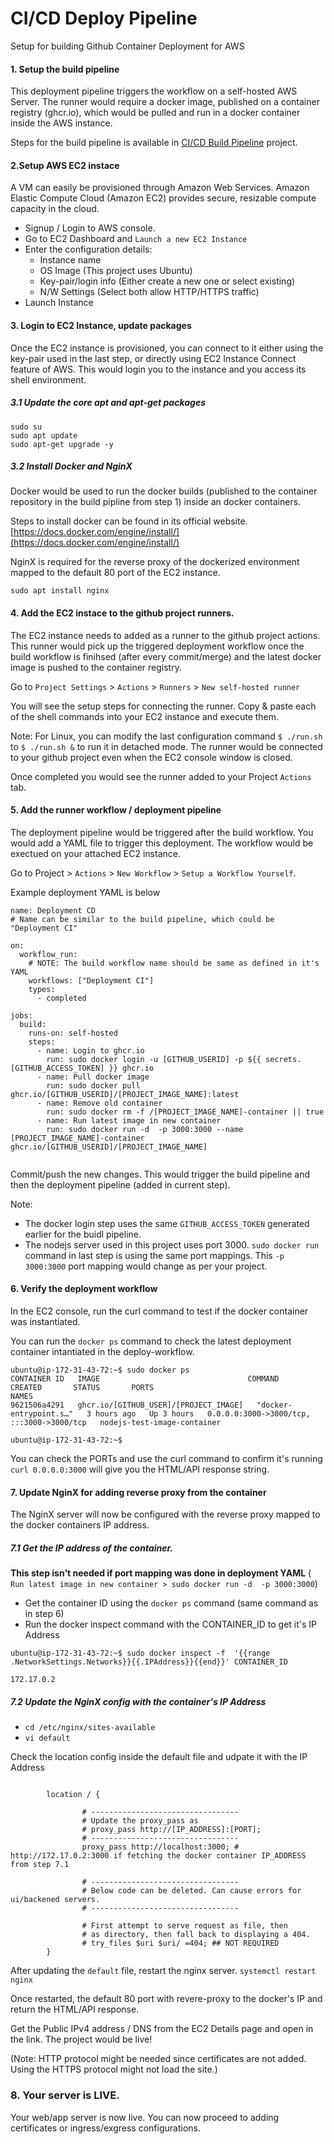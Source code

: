 # CI/CD Deploy Pipeline

Setup for building Github Container Deployment for AWS

#### 1. Setup the build pipeline

This deployment pipeline triggers the workflow on a self-hosted AWS Server. The runner would require a docker image, published on a container registry (ghcr.io), which would be pulled and run in a docker container inside the AWS instance.

Steps for the build pipeline is available in  [CI/CD Build Pipeline](https://github.com/ankur1812/cicd-build-pipeline) project.

#### 2.Setup AWS EC2 instace

A VM can easily be provisioned through Amazon Web Services. Amazon Elastic Compute Cloud (Amazon EC2) provides secure, resizable compute capacity in the cloud.

- Signup / Login to AWS console.
- Go to EC2 Dashboard and `Launch a new EC2 Instance`
- Enter the configuration details:
  - Instance name
  - OS Image (This project uses Ubuntu)
  - Key-pair/login info (Either create a new one or select existing)
  - N/W Settings (Select both allow HTTP/HTTPS traffic)
- Launch Instance

#### 3. Login to EC2 Instance, update packages

Once the EC2 instance is provisioned, you can connect to it either using the key-pair used in the last step, or directly using EC2 Instance Connect feature of AWS. This would login you to the instance and you access its shell environment.

##### 3.1 Update the core apt and apt-get packages
  ```
  sudo su
  sudo apt update
  sudo apt-get upgrade -y
```

##### 3.2 Install Docker and NginX

Docker would be used to run the docker builds (published to the container repository in the build pipline from step 1) inside an docker containers.

Steps to install docker can be found in its official website. [https://docs.docker.com/engine/install/](https://docs.docker.com/engine/install/)

NginX is required for the reverse proxy of the dockerized environment mapped to the default 80 port of the EC2 instance.
```
sudo apt install nginx
```

#### 4. Add the EC2 instace to the github project runners.
The EC2 instance needs to added as a runner to the github project actions. This runner would pick up the triggered deployment workflow once the build workflow is finihsed (after every commit/merge) and the latest docker image is pushed to the container registry.

Go to `Project Settings` > `Actions` > `Runners` > `New self-hosted runner`

You will see the setup steps for connecting the runner. Copy & paste each of the shell commands into your EC2 instance and execute them.

Note: For Linux, you can modify the last configuration command `$ ./run.sh` to `$ ./run.sh &` to run it in detached mode. The runner would be connected to your github project even when the EC2 console window is closed.

Once completed you would see the runner added to your Project `Actions` tab.

#### 5. Add the runner workflow / deployment pipeline

The deployment pipeline would be triggered after the build workflow. You would add a YAML file to trigger this deployment. The workflow would be exectued on your attached EC2 instance.

Go to Project > `Actions` > `New Workflow` > `Setup a Workflow Yourself`. 

Example deployment YAML is below

```
name: Deployment CD
# Name can be similar to the build pipeline, which could be "Deployment CI"

on:
  workflow_run:
    # NOTE: The build workflow name should be same as defined in it's YAML
    workflows: ["Deployment CI"]
    types:
      - completed

jobs:
  build:
    runs-on: self-hosted
    steps:
      - name: Login to ghcr.io
        run: sudo docker login -u [GITHUB_USERID] -p ${{ secrets.[GITHUB_ACCESS_TOKEN] }} ghcr.io
      - name: Pull docker image
        run: sudo docker pull ghcr.io/[GITHUB_USERID]/[PROJECT_IMAGE_NAME]:latest
      - name: Remove old container
        run: sudo docker rm -f /[PROJECT_IMAGE_NAME]-container || true
      - name: Run latest image in new container
        run: sudo docker run -d  -p 3000:3000 --name [PROJECT_IMAGE_NAME]-container ghcr.io/[GITHUB_USERID]/[PROJECT_IMAGE_NAME]
          
```
Commit/push the new changes. This would trigger the build pipeline and then the deployment pipeline (added in current step).

Note: 
- The docker login step uses the same `GITHUB_ACCESS_TOKEN` generated earlier for the buidl pipeline.
- The nodejs server used in this project uses port 3000. `sudo docker run` command in last step is using the same port mappings. This `-p 3000:3000` port mapping would change as per your project.

#### 6. Verify the deployment workflow

In the EC2 console, run the curl command to test if the docker container was instantiated.

You can run the `docker ps` command to check the latest deployment container intantiated in the deploy-workflow.
```
ubuntu@ip-172-31-43-72:~$ sudo docker ps
CONTAINER ID   IMAGE                                 COMMAND                  CREATED       STATUS       PORTS                                       NAMES
9621506a4291   ghcr.io/[GITHUB_USER]/[PROJECT_IMAGE]   "docker-entrypoint.s…"   3 hours ago   Up 3 hours   0.0.0.0:3000->3000/tcp, :::3000->3000/tcp   nodejs-test-image-container

ubuntu@ip-172-31-43-72:~$
```
You can check the PORTs and use the curl command to confirm it's running
`curl 0.0.0.0:3000` will give you the HTML/API response string.

#### 7. Update NginX for adding reverse proxy from the container

The NginX server will now be configured with the reverse proxy mapped to the docker containers IP address.

##### 7.1 Get the IP address of the container.
**This step isn't needed if port mapping was done in deployment YAML** (` Run latest image in new container > sudo docker run -d  -p 3000:3000`)

- Get the container ID using the `docker ps` command (same command as in step 6)
- Run the docker inspect command with the CONTAINER_ID to get it's IP Address
```
ubuntu@ip-172-31-43-72:~$ sudo docker inspect -f  '{{range .NetworkSettings.Networks}}{{.IPAddress}}{{end}}' CONTAINER_ID

172.17.0.2
```

##### 7.2 Update the NginX config with the container's IP Address

- `cd /etc/nginx/sites-available`
- `vi default`

Check the location config inside the default file and udpate it with the IP Address
```

        location / {

                # ---------------------------------
                # Update the proxy_pass as
                # proxy_pass http://[IP_ADDRESS]:[PORT];
                # ---------------------------------
                proxy_pass http://localhost:3000; # http://172.17.0.2:3000 if fetching the docker container IP_ADDRESS from step 7.1

                # ---------------------------------
                # Below code can be deleted. Can cause errors for ui/backened servers.
                # ---------------------------------

                # First attempt to serve request as file, then
                # as directory, then fall back to displaying a 404.
                # try_files $uri $uri/ =404; ## NOT REQUIRED
        }
```

After updating the `default` file, restart the nginx server.
`systemctl restart nginx`

Once restarted, the default 80 port with revere-proxy to the docker's IP and return the HTML/API response.

Get the Public IPv4 address / DNS from the EC2 Details page and open in the link. The project would be live!

(Note: HTTP protocol might be needed since certificates are not added. Using the HTTPS protocol might not load the site.)


### 8. Your server is LIVE.
Your web/app server is now live. You can now proceed to adding certificates or ingress/exgress configurations.
